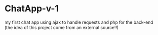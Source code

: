 # ChatApp-v-1
my first chat app  using ajax to handle requests and php for the back-end (the idea of this project come from an external source!!)
